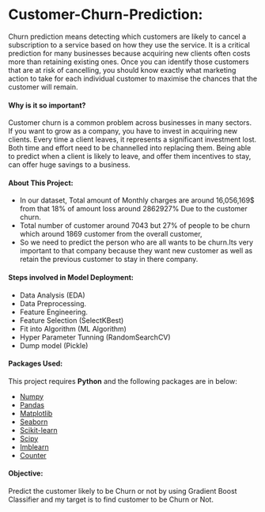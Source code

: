 # Customer-Churn-Prediction:

  Churn prediction means detecting which customers are likely to cancel a subscription to a service based on how they use the service. It is a critical prediction for many businesses because acquiring new clients often costs more than retaining existing ones. Once you can identify those customers that are at risk of cancelling, you should know exactly what marketing action to take for each individual customer to maximise the chances that the customer will remain.
#### **Why is it so important?**
  Customer churn is a common problem across businesses in many sectors. If you want to grow as a company, you have to invest in acquiring new clients. Every time a client leaves, it represents a significant investment lost. Both time and effort need to be channelled into replacing them. Being able to predict when a client is likely to leave, and offer them incentives to stay, can offer huge savings to a business.
#### **About This Project:**
  * In our dataset, Total amount of Monthly charges are around 16,056,169$ from that 18% of amount loss around 2862927% Due to the customer churn.        
  * Total number of customer around 7043 but 27% of people to be churn which around 1869 customer from the overall customer, 
  * So we need to predict the person who are all wants to be churn.Its very important to that company because they want new customer as well as retain the previous customer to stay in there company.
#### Steps involved in Model Deployment:
  * Data Analysis (EDA)
  * Data Preprocessing.
  * Feature Engineering. 
  * Feature Selection (SelectKBest)
  * Fit into Algorithm (ML Algorithm)
  * Hyper Parameter Tunning (RandomSearchCV)
  * Dump model (Pickle)
#### Packages Used:
This project requires **Python** and the following packages are in below:
  * [Numpy](https://numpy.org/)
  * [Pandas](https://pandas.pydata.org/)
  * [Matplotlib](https://matplotlib.org/)
  * [Seaborn](https://seaborn.pydata.org/)
  * [Scikit-learn](https://scikit-learn.org/stable/)
  * [Scipy](https://www.scipy.org/)
  * [Imblearn](https://imbalanced-learn.org/stable/)
  * [Counter](https://docs.python.org/3/library/collections.html)
#### Objective:
  Predict the customer likely to be Churn or not by using Gradient Boost Classifier and my target is to find customer to be Churn or Not.

